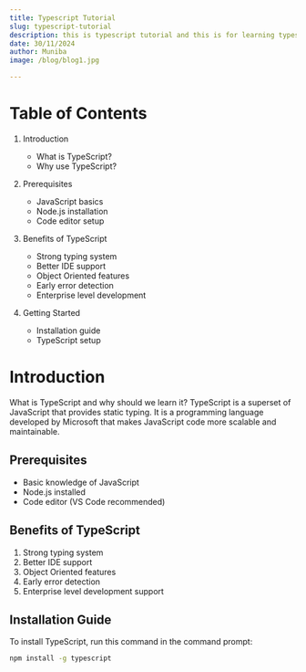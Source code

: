 ```yaml
---
title: Typescript Tutorial
slug: typescript-tutorial
description: this is typescript tutorial and this is for learning typescript.
date: 30/11/2024
author: Muniba
image: /blog/blog1.jpg

---
```


# Table of Contents

1. Introduction
   - What is TypeScript?
   - Why use TypeScript?

2. Prerequisites 
   - JavaScript basics
   - Node.js installation
   - Code editor setup

3. Benefits of TypeScript
   - Strong typing system
   - Better IDE support 
   - Object Oriented features
   - Early error detection
   - Enterprise level development

4. Getting Started
   - Installation guide
   - TypeScript setup

# Introduction

What is TypeScript and why should we learn it? TypeScript is a superset of JavaScript that provides static typing. It is a programming language developed by Microsoft that makes JavaScript code more scalable and maintainable.

## Prerequisites 
- Basic knowledge of JavaScript
- Node.js installed
- Code editor (VS Code recommended)

## Benefits of TypeScript
1. Strong typing system
2. Better IDE support
3. Object Oriented features
4. Early error detection
5. Enterprise level development support

## Installation Guide
To install TypeScript, run this command in the command prompt:
```bash
npm install -g typescript